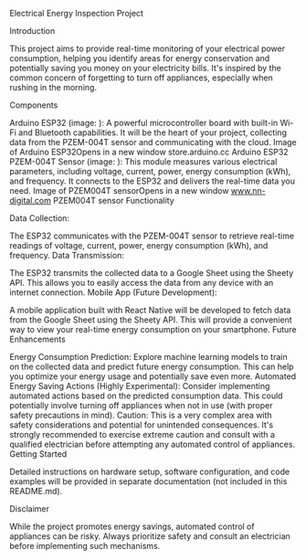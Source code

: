 Electrical Energy Inspection Project

Introduction

This project aims to provide real-time monitoring of your electrical power consumption, helping you identify areas for energy conservation and potentially saving you money on your electricity bills.  It's inspired by the common concern of forgetting to turn off appliances, especially when rushing in the morning.

Components

Arduino ESP32 (image: ): A powerful microcontroller board with built-in Wi-Fi and Bluetooth capabilities. It will be the heart of your project, collecting data from the PZEM-004T sensor and communicating with the cloud.
Image of Arduino ESP32Opens in a new window
store.arduino.cc
Arduino ESP32
PZEM-004T Sensor (image: ): This module measures various electrical parameters, including voltage, current, power, energy consumption (kWh), and frequency. It connects to the ESP32 and delivers the real-time data you need.
Image of PZEM004T sensorOpens in a new window
www.nn-digital.com
PZEM004T sensor
Functionality

Data Collection:

The ESP32 communicates with the PZEM-004T sensor to retrieve real-time readings of voltage, current, power, energy consumption (kWh), and frequency.
Data Transmission:

The ESP32 transmits the collected data to a Google Sheet using the Sheety API. This allows you to easily access the data from any device with an internet connection.
Mobile App (Future Development):

A mobile application built with React Native will be developed to fetch data from the Google Sheet using the Sheety API. This will provide a convenient way to view your real-time energy consumption on your smartphone.
Future Enhancements

Energy Consumption Prediction:
Explore machine learning models to train on the collected data and predict future energy consumption. This can help you optimize your energy usage and potentially save even more.
Automated Energy Saving Actions (Highly Experimental):
Consider implementing automated actions based on the predicted consumption data. This could potentially involve turning off appliances when not in use (with proper safety precautions in mind). Caution: This is a very complex area with safety considerations and potential for unintended consequences. It's strongly recommended to exercise extreme caution and consult with a qualified electrician before attempting any automated control of appliances.
Getting Started

Detailed instructions on hardware setup, software configuration, and code examples will be provided in separate documentation (not included in this README.md).

Disclaimer

While the project promotes energy savings, automated control of appliances can be risky. Always prioritize safety and consult an electrician before implementing such mechanisms.
